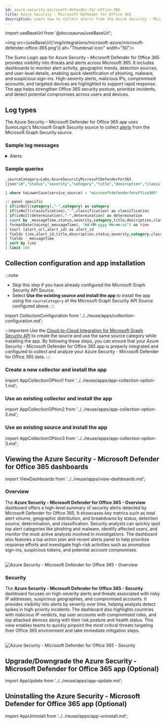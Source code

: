 ```yaml
---
id: azure-security-microsoft-defender-for-office-365
title: Azure Security - Microsoft Defender for Office 365
description: Learn how to collect alerts from the Azure Security - Microsoft Defender for Office 365 platform and send them to Sumo Logic for analysis.
---
```


import useBaseUrl from '@docusaurus/useBaseUrl';

<img src={useBaseUrl('img/integrations/microsoft-azure/microsoft-defender-office-365.png')} alt="Thumbnail icon" width="50"/>

The Sumo Logic app for Azure Security – Microsoft Defender for Office 365 provides visibility into threats and alerts across Microsoft 365. It includes dashboards to monitor alert activity, geographic trends, detection sources, and user-level details, enabling quick identification of phishing, malware, and suspicious sign-ins. High-severity alerts, malicious IPs, compromised accounts, and targeted devices are highlighted to support rapid response. The app helps strengthen Office 365 security posture, prioritize incidents, and detect potential compromises across users and devices.

## Log types

The Azure Security – Microsoft Defender for Office 365 app uses SumoLogic’s Microsoft Graph Security source to collect [alerts](https://learn.microsoft.com/en-us/graph/api/security-list-alerts_v2?view=graph-rest-1.0&tabs=http) from the Microsoft Graph Security source.

### Sample log messages

<details>
<summary>Alerts</summary>

```json
{
  "id": "adbe0c9e2dccf8f1756423691203fj4f03ebd9d327664bcda30a",
  "providerAlertId": "6e11a0063f2acc258e17152cac17564236912037c178d92c04c17564236918be",
  "incidentId": "20",
  "status": "resolved",
  "severity": "high",
  "classification": "falsePositive",
  "determination": "phishing",
  "serviceSource": "microsoftDefenderForOffice365",
  "detectionSource": "microsoftDefenderForCloud",
  "detectorId": "UnfamiliarLocation",
  "tenantId": "3adb963c-8e61-48e8-a06d-6dbb0dacea39",
  "title": "Unfamiliar sign-in properties",
  "description": "Sign-in with properties we have not seen recently for the given user",
  "recommendedActions": "",
  "category": "InitialAccess",
  "assignedTo": null,
  "alertWebUrl": "https://remote-trail.gl.at.ply.gg/alerts/adbe0c9e2dccf8f433ff4f03ebd9d327664bcda30a?tid=3adb963c-8e61-48e8-a06d-6dbb0dacea39",
  "incidentWebUrl": "https://remote-trail.gl.at.ply.gg/incidents/20?tid=3adb963c-8e61-48e8-a06d-6dbb0dacea39",
  "actorDisplayName": null,
  "threatDisplayName": null,
  "threatFamilyName": null,
  "mitreTechniques": [
    "T1078",
    "T1078.004"
  ],
  "createdDateTime": "2025-08-28T16:28:11-0700725Z",
  "lastUpdateDateTime": "2025-08-28T16:28:11-0700333Z",
  "resolvedDateTime": "2025-08-28T16:28:11-0700725Z",
  "firstActivityDateTime": "2025-08-28T16:28:11-0700919Z",
  "lastActivityDateTime": "2025-08-28T16:28:11-0700919Z",
  "comments": [
    {
      "@qlvcckxbgq.type": "#microsoft.graph.security.alertComment",
      "comment": "Not valid",
      "createdByDisplayName": "David",
      "createdDateTime": "2025-08-28T16:28:11-070088Z"
    }
  ],
  "evidence": [
    {
      "@qlvcckxbgq.type": "#microsoft.graph.security.userEvidence",
      "createdDateTime": "2025-08-28T16:28:11-0700667Z",
      "verdict": "unknown",
      "remediationStatus": "none",
      "remediationStatusDetails": null,
      "roles": [
        "compromised"
      ],
      "detailedRoles": [
        
      ],
      "tags": [
        
      ],
      "userAccount": {
        "accountName": "tseapps",
        "domainName": null,
        "userSid": "S-1-12-1-1756423691-1756423691-589068932-1756423691",
        "azureAdUserId": "f5e829f5-4b1f-4fcf-847a-1c234c1b3b84",
        "userPrincipalName": "ag@qlvcckxbgq.com",
        "displayName": AndreGurn
      }
    },
    {
      "@qlvcckxbgq.type": "#microsoft.graph.security.ipEvidence",
      "createdDateTime": "2025-08-28T16:28:11-0700667Z",
      "verdict": "malicious",
      "remediationStatus": "none",
      "remediationStatusDetails": null,
      "roles": [
        
      ],
      "detailedRoles": [
        
      ],
      "tags": [
        
      ],
      "ipAddress": "185.231.233.146",
      "countryLetterCode": "IN"
    }
  ]
}
```
</details>

### Sample queries

```sql title="Recent Alerts"
_sourceCategory=Labs/AzureSecurityMicrosoftDefenderFor365 
|json"id","status","severity","category","title","description","classification","determination","serviceSource","detectionSource","alertWebUrl" ,"comments[*]","evidence[*]"as  alert_id,status,severity,category,title,description,classification,determination,service_source,detection_source,alert_url,comments,evidence_info nodrop

| where toLowerCase(service_source) = "microsoftdefenderforoffice365"

// panel specific
| if(isNull(category),"-",category) as category
| if(isNull(classification),"-",classification) as classification
| if(isNull(determination),"-",determination) as determination
| count by _messageTime,status,severity,category,title,description,classification,determination,alert_url,alert_id
| formatDate(toLong(_messageTime), "dd-MM-yyyy HH:mm:ss") as time
| tourl (alert_url,alert_id) as alert_id
| fields time,alert_id,title,description,status,severity,category,classification,determination
| fields -_messageTime    
| sort by time
| limit 100
```

## Collection configuration and app installation

:::note
- Skip this step if you have already configured the Microsoft Graph Security API Source.
- Select **Use the existing source and install the app** to install the app using the `sourceCategory` of the Microsoft Graph Security API Source configured above.
:::

import CollectionConfiguration from '../../reuse/apps/collection-configuration.md';

<CollectionConfiguration/>

:::important
Use the [Cloud-to-Cloud Integration for Microsoft Graph Security API](/docs/send-data/hosted-collectors/cloud-to-cloud-integration-framework/microsoft-graph-security-api-source) to create the source and use the same source category while installing the app. By following these steps, you can ensure that your Azure Security - Microsoft Defender for Office 365 app is properly integrated and configured to collect and analyze your Azure Security - Microsoft Defender for Office 365 data.
:::

### Create a new collector and install the app

import AppCollectionOPtion1 from '../../reuse/apps/app-collection-option-1.md';

<AppCollectionOPtion1/>

### Use an existing collector and install the app

import AppCollectionOPtion2 from '../../reuse/apps/app-collection-option-2.md';

<AppCollectionOPtion2/>

### Use an existing source and install the app

import AppCollectionOPtion3 from '../../reuse/apps/app-collection-option-3.md';

<AppCollectionOPtion3/>

## Viewing the Azure Security - Microsoft Defender for Office 365 dashboards

import ViewDashboards from '../../reuse/apps/view-dashboards.md';

<ViewDashboards/>

### Overview

The **Azure Security - Microsoft Defender for Office 365 - Overview** dashboard offers a high-level summary of security alerts detected by Microsoft Defender for Office 365. It showcases key metrics such as total alert volume, geographic distribution, and breakdowns by status, detection source, determination, and classification. Security analysts can quickly spot top alert categories like phishing and malware, identify affected users, and monitor the most active analysts involved in investigations. The dashboard also features a top action plan and recent alerts panel to help prioritize response efforts and investigate high-risk activities such as anomalous sign-ins, suspicious tokens, and potential account compromises.

<br/><img src='https://sumologic-app-data-v2.s3.us-east-1.amazonaws.com/dashboards/Azure+Security+-+Microsoft+Defender+for+Office+365/Azure+Security+-+Microsoft+Defender+for+Office+365+-+Overview.png' alt="Azure Security - Microsoft Defender for Office 365 - Overview" />

### Security

The **Azure Security - Microsoft Defender for Office 365 - Security** dashboard focuses on high-severity alerts and threats associated with risky IP addresses, suspicious geographies, and compromised accounts. It provides visibility into alerts by severity over time, helping analysts detect spikes in high-priority incidents. The dashboard also highlights countries with malicious IP verdicts, top user accounts with compromised roles, and top attacked devices along with their risk posture and health status. This view enables teams to quickly pinpoint the most critical threats targeting their Office 365 environment and take immediate mitigation steps.

<br/><img src='https://sumologic-app-data-v2.s3.us-east-1.amazonaws.com/dashboards/Azure+Security+-+Microsoft+Defender+for+Office+365/Azure+Security+-+Microsoft+Defender+for+Office+365+-+Security.png' alt="Azure Security - Microsoft Defender for Office 365 - Security" />

## Upgrade/Downgrade the Azure Security - Microsoft Defender for Office 365 app (Optional)

import AppUpdate from '../../reuse/apps/app-update.md';

<AppUpdate/>

## Uninstalling the Azure Security - Microsoft Defender for Office 365 app (Optional)

import AppUninstall from '../../reuse/apps/app-uninstall.md';

<AppUninstall/>